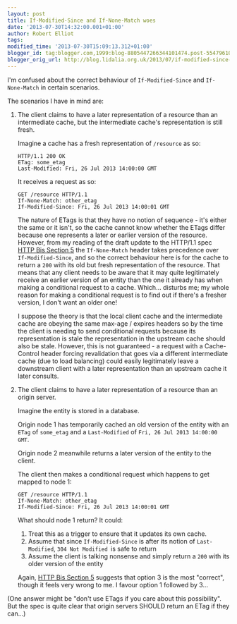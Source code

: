 ```yaml
---
layout: post
title: If-Modified-Since and If-None-Match woes
date: '2013-07-30T14:32:00.001+01:00'
author: Robert Elliot
tags: 
modified_time: '2013-07-30T15:09:13.312+01:00'
blogger_id: tag:blogger.com,1999:blog-8805447266344101474.post-5547961070333430286
blogger_orig_url: http://blog.lidalia.org.uk/2013/07/if-modified-since-and-if-none-match-woes.html
---
```


I'm confused about the correct behaviour of `If-Modified-Since` and
`If-None-Match` in certain scenarios.

The scenarios I have in mind are:

1. The client claims to have a later representation of a resource than an 
   intermediate cache, but the intermediate cache's representation is still 
   fresh.

   Imagine a cache has a fresh representation of `/resource` as so:
   ```http
   HTTP/1.1 200 OK
   ETag: some_etag
   Last-Modified: Fri, 26 Jul 2013 14:00:00 GMT
   ```
   
   It receives a request as so:
   ```http
   GET /resource HTTP/1.1
   If-None-Match: other_etag
   If-Modified-Since: Fri, 26 Jul 2013 14:00:01 GMT
   ```
   
   The nature of ETags is that they have no notion of sequence - it's either 
   the same or it isn't, so the cache cannot know whether the ETags differ 
   because one represents a later or earlier version of the resource. However, 
   from my reading of the draft update to the HTTP/1.1 spec 
   [HTTP Bis Section 5](http://tools.ietf.org/html/draft-ietf-httpbis-p4-conditional-23#section-5) 
   the `If-None-Match` header takes precedence over `If-Modified-Since`, and so 
   the correct behaviour here is for the cache to return a `200` with its old 
   but fresh representation of the resource. That means that any client needs to 
   be aware that it may quite legitimately receive an earlier version of an 
   entity than the one it already has when making a conditional request to a 
   cache. Which... disturbs me; my whole reason for making a conditional request 
   is to find out if there's a fresher version, I don't want an older one!

   I suppose the theory is that the local client cache and the intermediate 
   cache are obeying the same max-age / expires headers so by the time the 
   client is needing to send conditional requests because its representation is 
   stale the representation in the upstream cache should also be stale. However, 
   this is not guaranteed - a request with a Cache-Control header forcing 
   revalidation that goes via a different intermediate cache (due to load 
   balancing) could easily legitimately leave a downstream client with a later 
   representation than an upstream cache it later consults.

2. The client claims to have a later representation of a resource than an origin 
   server.

   Imagine the entity is stored in a database.

   Origin node 1 has temporarily cached an old version of the entity with an 
   `ETag` of `some_etag` and a `Last-Modified` of `Fri, 26 Jul 2013 14:00:00 GMT`.

   Origin node 2 meanwhile returns a later version of the entity to the client.

   The client then makes a conditional request which happens to get mapped to 
   node 1:
   ```http
   GET /resource HTTP/1.1
   If-None-Match: other_etag
   If-Modified-Since: Fri, 26 Jul 2013 14:00:01 GMT
   ```
   
   What should node 1 return? It could:
   1. Treat this as a trigger to ensure that it updates its own cache.
   2. Assume that since `If-Modified-Since` is after its notion of
      `Last-Modified`, `304 Not Modified `is safe to return
   3. Assume the client is talking nonsense and simply return a `200` with its
      older version of the entity 
   
   Again, [HTTP Bis Section 5](http://tools.ietf.org/html/draft-ietf-httpbis-p4-conditional-23#section-5) 
   suggests that option 3 is the most "correct", though it feels very wrong to 
   me. I favour option 1 followed by 3...

(One answer might be "don't use ETags if you care about this possibility". But 
the spec is quite clear that origin servers SHOULD return an ETag if they can...)
